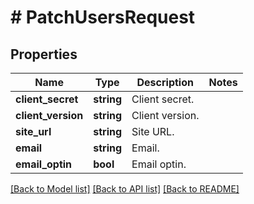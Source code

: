 # # PatchUsersRequest

## Properties

Name | Type | Description | Notes
------------ | ------------- | ------------- | -------------
**client_secret** | **string** | Client secret. |
**client_version** | **string** | Client version. |
**site_url** | **string** | Site URL. |
**email** | **string** | Email. |
**email_optin** | **bool** | Email optin. |

[[Back to Model list]](../../README.md#models) [[Back to API list]](../../README.md#endpoints) [[Back to README]](../../README.md)
